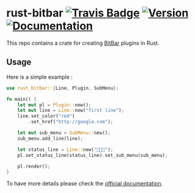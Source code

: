 # rust-bitbar [![Travis Badge]][Travis] [![Version](https://img.shields.io/crates/v/rust-bitbar.svg)](https://crates.io/crates/rust-bitbar) [![Documentation](https://docs.rs/rust-bitbar/badge.svg)](https://docs.rs/rust-bitbar)


This repo contains a crate for creating [BitBar](https://github.com/matryer/bitbar) plugins in Rust.

## Usage

Here is a simple example : 

```rust
use rust_bitbar::{Line, Plugin, SubMenu};

fn main() {
    let mut pl = Plugin::new();
    let mut line = Line::new("first line");
    line.set_color("red")
        .set_href("http://google.com");

    let mut sub_menu = SubMenu::new();
    sub_menu.add_line(line);

    let status_line = Line::new("🍺🍺🍺");
    pl.set_status_line(status_line).set_sub_menu(sub_menu);

    pl.render();
}
```

To have more details please check the [official documentation](https://docs.rs/rust-bitbar).

[Travis]: https://travis-ci.org/bnjjj/rust-bitbar
[Travis Badge]: https://travis-ci.org/bnjjj/rust-bitbar.svg?branch=master